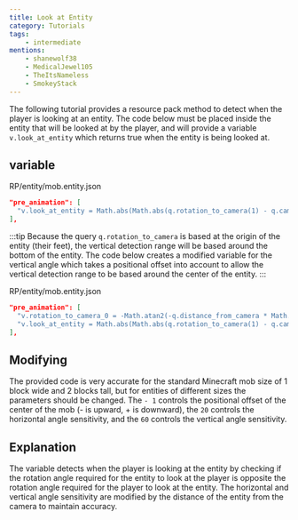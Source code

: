 ```yaml
---
title: Look at Entity
category: Tutorials
tags:
    - intermediate
mentions:
    - shanewolf38
    - MedicalJewel105
    - TheItsNameless
    - SmokeyStack
---
```


The following tutorial provides a resource pack method to detect when the player is looking at an entity. The code below must be placed inside the entity that will be looked at by the player, and will provide a variable `v.look_at_entity` which returns true when the entity is being looked at.

## variable

<CodeHeader>RP/entity/mob.entity.json</CodeHeader>

```json
"pre_animation": [
  "v.look_at_entity = Math.abs(Math.abs(q.rotation_to_camera(1) - q.camera_rotation(1)) - 180) < (20 / q.distance_from_camera) && Math.abs(q.rotation_to_camera(0) + q.camera_rotation(0)) < (10 / q.distance_from_camera);"
],
```

:::tip
Because the query `q.rotation_to_camera` is based at the origin of the entity (their feet), the vertical detection range will be based around the bottom of the entity. The code below creates a modified variable for the vertical angle which takes a positional offset into account to allow the vertical detection range to be based around the center of the entity.
:::

<CodeHeader>RP/entity/mob.entity.json</CodeHeader>

```json
"pre_animation": [
  "v.rotation_to_camera_0 = -Math.atan2(-q.distance_from_camera * Math.sin(q.rotation_to_camera(0)) - 1, q.distance_from_camera * Math.cos(q.rotation_to_camera(0)));",
  "v.look_at_entity = Math.abs(Math.abs(q.rotation_to_camera(1) - q.camera_rotation(1)) - 180) < (20 / q.distance_from_camera) && Math.abs(v.rotation_to_camera_0 + q.camera_rotation(0)) < (60 / q.distance_from_camera);"
],
```

## Modifying

The provided code is very accurate for the standard Minecraft mob size of 1 block wide and 2 blocks tall, but for entities of different sizes the parameters should be changed. The `- 1` controls the positional offset of the center of the mob (- is upward, + is downward), the `20` controls the horizontal angle sensitivity, and the `60` controls the vertical angle sensitivity.

## Explanation

The variable detects when the player is looking at the entity by checking if the rotation angle required for the entity to look at the player is opposite the rotation angle required for the player to look at the entity. The horizontal and vertical angle sensitivity are modified by the distance of the entity from the camera to maintain accuracy.
